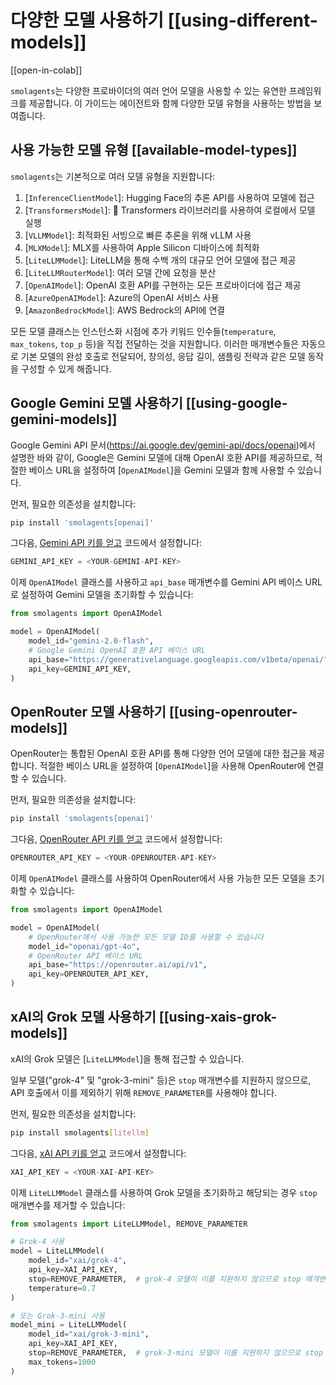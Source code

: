 # 다양한 모델 사용하기 [[using-different-models]]

[[open-in-colab]]

`smolagents`는 다양한 프로바이더의 여러 언어 모델을 사용할 수 있는 유연한 프레임워크를 제공합니다.
이 가이드는 에이전트와 함께 다양한 모델 유형을 사용하는 방법을 보여줍니다.

## 사용 가능한 모델 유형 [[available-model-types]]

`smolagents`는 기본적으로 여러 모델 유형을 지원합니다:
1. [`InferenceClientModel`]: Hugging Face의 추론 API를 사용하여 모델에 접근
2. [`TransformersModel`]: 🤗 Transformers 라이브러리를 사용하여 로컬에서 모델 실행
3. [`VLLMModel`]: 최적화된 서빙으로 빠른 추론을 위해 vLLM 사용
4. [`MLXModel`]: MLX를 사용하여 Apple Silicon 디바이스에 최적화
5. [`LiteLLMModel`]: LiteLLM을 통해 수백 개의 대규모 언어 모델에 접근 제공
6. [`LiteLLMRouterModel`]: 여러 모델 간에 요청을 분산
7. [`OpenAIModel`]: OpenAI 호환 API를 구현하는 모든 프로바이더에 접근 제공
8. [`AzureOpenAIModel`]: Azure의 OpenAI 서비스 사용
9. [`AmazonBedrockModel`]: AWS Bedrock의 API에 연결

모든 모델 클래스는 인스턴스화 시점에 추가 키워드 인수들(`temperature`, `max_tokens`, `top_p` 등)을 직접 전달하는 것을 지원합니다.
이러한 매개변수들은 자동으로 기본 모델의 완성 호출로 전달되어, 창의성, 응답 길이, 샘플링 전략과 같은 모델 동작을 구성할 수 있게 해줍니다.

## Google Gemini 모델 사용하기 [[using-google-gemini-models]]

Google Gemini API 문서(https://ai.google.dev/gemini-api/docs/openai)에서 설명한 바와 같이,
Google은 Gemini 모델에 대해 OpenAI 호환 API를 제공하므로, 적절한 베이스 URL을 설정하여
[`OpenAIModel`]을 Gemini 모델과 함께 사용할 수 있습니다.

먼저, 필요한 의존성을 설치합니다:
```bash
pip install 'smolagents[openai]'
```

그다음, [Gemini API 키를 얻고](https://ai.google.dev/gemini-api/docs/api-key) 코드에서 설정합니다:
```python
GEMINI_API_KEY = <YOUR-GEMINI-API-KEY>
```

이제 `OpenAIModel` 클래스를 사용하고 `api_base` 매개변수를 Gemini API 베이스 URL로 설정하여
Gemini 모델을 초기화할 수 있습니다:
```python
from smolagents import OpenAIModel

model = OpenAIModel(
    model_id="gemini-2.0-flash",
    # Google Gemini OpenAI 호환 API 베이스 URL
    api_base="https://generativelanguage.googleapis.com/v1beta/openai/",
    api_key=GEMINI_API_KEY,
)
```

## OpenRouter 모델 사용하기 [[using-openrouter-models]]

OpenRouter는 통합된 OpenAI 호환 API를 통해 다양한 언어 모델에 대한 접근을 제공합니다.
적절한 베이스 URL을 설정하여 [`OpenAIModel`]을 사용해 OpenRouter에 연결할 수 있습니다.

먼저, 필요한 의존성을 설치합니다:
```bash
pip install 'smolagents[openai]'
```

그다음, [OpenRouter API 키를 얻고](https://openrouter.ai/keys) 코드에서 설정합니다:
```python
OPENROUTER_API_KEY = <YOUR-OPENROUTER-API-KEY>
```

이제 `OpenAIModel` 클래스를 사용하여 OpenRouter에서 사용 가능한 모든 모델을 초기화할 수 있습니다:
```python
from smolagents import OpenAIModel

model = OpenAIModel(
    # OpenRouter에서 사용 가능한 모든 모델 ID를 사용할 수 있습니다
    model_id="openai/gpt-4o",
    # OpenRouter API 베이스 URL
    api_base="https://openrouter.ai/api/v1",
    api_key=OPENROUTER_API_KEY,
)
```

## xAI의 Grok 모델 사용하기 [[using-xais-grok-models]]

xAI의 Grok 모델은 [`LiteLLMModel`]을 통해 접근할 수 있습니다.

일부 모델("grok-4" 및 "grok-3-mini" 등)은 `stop` 매개변수를 지원하지 않으므로,
API 호출에서 이를 제외하기 위해 `REMOVE_PARAMETER`를 사용해야 합니다.

먼저, 필요한 의존성을 설치합니다:
```bash
pip install smolagents[litellm]
```

그다음, [xAI API 키를 얻고](https://console.x.ai/) 코드에서 설정합니다:
```python
XAI_API_KEY = <YOUR-XAI-API-KEY>
```

이제 `LiteLLMModel` 클래스를 사용하여 Grok 모델을 초기화하고 해당되는 경우 `stop` 매개변수를 제거할 수 있습니다:
```python
from smolagents import LiteLLMModel, REMOVE_PARAMETER

# Grok-4 사용
model = LiteLLMModel(
    model_id="xai/grok-4",
    api_key=XAI_API_KEY,
    stop=REMOVE_PARAMETER,  # grok-4 모델이 이를 지원하지 않으므로 stop 매개변수 제거
    temperature=0.7
)

# 또는 Grok-3-mini 사용
model_mini = LiteLLMModel(
    model_id="xai/grok-3-mini",
    api_key=XAI_API_KEY,
    stop=REMOVE_PARAMETER,  # grok-3-mini 모델이 이를 지원하지 않으므로 stop 매개변수 제거
    max_tokens=1000
)
```

